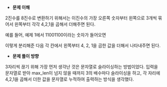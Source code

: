 - **문제 이해**

2진수를 8진수로 변환하기 위해서는 이진수의 가장 오른쪽 숫자부터 왼쪽으로 3개씩 묶어서 왼쪽부터 각각 4,2,1을 곱해서 더해주면 된다.

예를 들어, 예제 1에서 11001100이라는 숫자가 들어오면 

이렇게 분리해준 다음 각 칸에서 왼쪽부터 4, 2, 1을 곱한 값을 더해서 나타내주면 된다.

- **문제 풀이 방향**

3자리씩 끊기 위해 가장 먼저 생각난 것은 문자열로 슬라이싱하는 방법이었다. 입력을 문자열로 받아 max_len이 넘지 않을 때까지 3의 배수마다 슬라이싱을 하고,  각 자리에 4,2,1을 곱해서 더한 값을 문자열로 누적하여 출력하는 방식을 생각했다.
